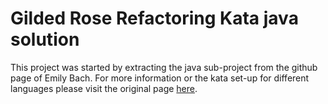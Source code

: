 # Gilded Rose Refactoring Kata java solution

This project was started by extracting the java sub-project from the github page of Emily Bach. For more information or the kata set-up for different languages please visit the original page [here](https://github.com/emilybache/GildedRose-Refactoring-Kata).
